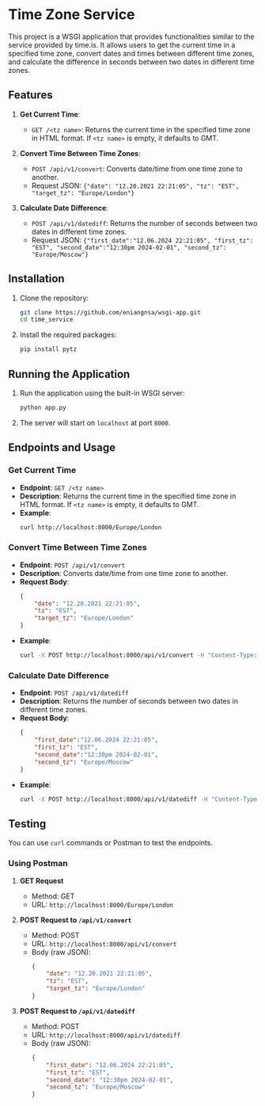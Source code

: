 # Time Zone Service

This project is a WSGI application that provides functionalities similar to the service provided by time.is. It allows users to get the current time in a specified time zone, convert dates and times between different time zones, and calculate the difference in seconds between two dates in different time zones.

## Features

1. **Get Current Time**: 
    - `GET /<tz name>`: Returns the current time in the specified time zone in HTML format. If `<tz name>` is empty, it defaults to GMT.

2. **Convert Time Between Time Zones**: 
    - `POST /api/v1/convert`: Converts date/time from one time zone to another.
    - Request JSON: `{"date": "12.20.2021 22:21:05", "tz": "EST", "target_tz": "Europe/London"}`

3. **Calculate Date Difference**:
    - `POST /api/v1/datediff`: Returns the number of seconds between two dates in different time zones.
    - Request JSON: `{"first_date":"12.06.2024 22:21:05", "first_tz": "EST", "second_date":"12:30pm 2024-02-01", "second_tz": "Europe/Moscow"}`

## Installation

1. Clone the repository:
    ```sh
    git clone https://github.com/eniangnsa/wsgi-app.git
    cd time_service
    ```

2. Install the required packages:
    ```sh
    pip install pytz
    ```

## Running the Application

1. Run the application using the built-in WSGI server:
    ```sh
    python app.py
    ```

2. The server will start on `localhost` at port `8000`.

## Endpoints and Usage

### Get Current Time

- **Endpoint**: `GET /<tz name>`
- **Description**: Returns the current time in the specified time zone in HTML format. If `<tz name>` is empty, it defaults to GMT.
- **Example**: 
    ```sh
    curl http://localhost:8000/Europe/London
    ```

### Convert Time Between Time Zones

- **Endpoint**: `POST /api/v1/convert`
- **Description**: Converts date/time from one time zone to another.
- **Request Body**:
    ```json
    {
        "date": "12.20.2021 22:21:05",
        "tz": "EST",
        "target_tz": "Europe/London"
    }
    ```
- **Example**: 
    ```sh
    curl -X POST http://localhost:8000/api/v1/convert -H "Content-Type: application/json" -d '{"date":"12.20.2021 22:21:05", "tz": "EST", "target_tz": "Europe/London"}'
    ```

### Calculate Date Difference

- **Endpoint**: `POST /api/v1/datediff`
- **Description**: Returns the number of seconds between two dates in different time zones.
- **Request Body**:
    ```json
    {
        "first_date":"12.06.2024 22:21:05",
        "first_tz": "EST",
        "second_date":"12:30pm 2024-02-01",
        "second_tz": "Europe/Moscow"
    }
    ```
- **Example**: 
    ```sh
    curl -X POST http://localhost:8000/api/v1/datediff -H "Content-Type: application/json" -d '{"first_date":"12.06.2024 22:21:05", "first_tz": "EST", "second_date":"12:30pm 2024-02-01", "second_tz": "Europe/Moscow"}'
    ```

## Testing

You can use `curl` commands or Postman to test the endpoints.

### Using Postman

1. **GET Request**
    - Method: GET
    - URL: `http://localhost:8000/Europe/London`

2. **POST Request to `/api/v1/convert`**
    - Method: POST
    - URL: `http://localhost:8000/api/v1/convert`
    - Body (raw JSON):
        ```json
        {
            "date": "12.20.2021 22:21:05",
            "tz": "EST",
            "target_tz": "Europe/London"
        }
        ```

3. **POST Request to `/api/v1/datediff`**
    - Method: POST
    - URL: `http://localhost:8000/api/v1/datediff`
    - Body (raw JSON):
        ```json
        {
            "first_date": "12.06.2024 22:21:05",
            "first_tz": "EST",
            "second_date": "12:30pm 2024-02-01",
            "second_tz": "Europe/Moscow"
        }
        ```

